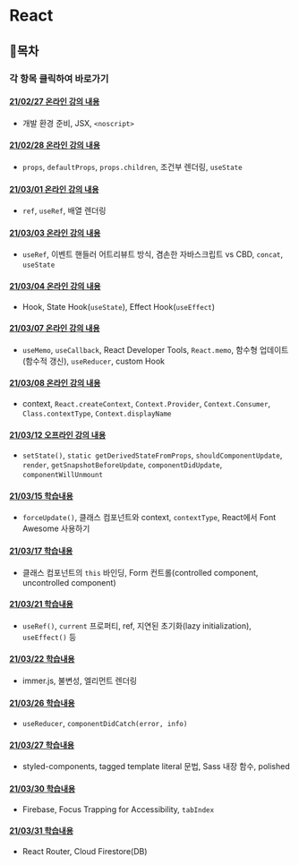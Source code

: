 
# React
## 📌목차
### 각 항목 클릭하여 바로가기

#### [21/02/27 온라인 강의 내용](https://github.com/ahnanne/TIL/tree/main/react/210227)

  - 개발 환경 준비, JSX, `<noscript>`

#### [21/02/28 온라인 강의 내용](https://github.com/ahnanne/TIL/tree/main/react/210228)

  - `props`, `defaultProps`, `props.children`, 조건부 렌더링, `useState`


#### [21/03/01 온라인 강의 내용](https://github.com/ahnanne/TIL/tree/main/react/210301)

  - `ref`, `useRef`, 배열 렌더링

#### [21/03/03 온라인 강의 내용](https://github.com/ahnanne/TIL/tree/main/react/210303)

  - `useRef`, 이벤트 핸들러 어트리뷰트 방식, 겸손한 자바스크립트 vs CBD, `concat`, `useState`

#### [21/03/04 온라인 강의 내용](https://github.com/ahnanne/TIL/tree/main/react/210304)

  - Hook, State Hook(`useState`), Effect Hook(`useEffect`)

#### [21/03/07 온라인 강의 내용](https://github.com/ahnanne/TIL/tree/main/react/210307)

  - `useMemo`, `useCallback`, React Developer Tools, `React.memo`, 함수형 업데이트(함수적 갱신), `useReducer`, custom Hook

#### [21/03/08 온라인 강의 내용](https://github.com/ahnanne/TIL/tree/main/react/210308)

  - context, `React.createContext`, `Context.Provider`, `Context.Consumer`, `Class.contextType`, `Context.displayName`

#### [21/03/12 오프라인 강의 내용](https://github.com/ahnanne/TIL/tree/main/react/210312)

  - `setState()`, `static getDerivedStateFromProps`, `shouldComponentUpdate`, `render`, `getSnapshotBeforeUpdate`, `componentDidUpdate`, `componentWillUnmount`

#### [21/03/15 학습내용](https://github.com/ahnanne/TIL/tree/main/react/210315)

  - `forceUpdate()`, 클래스 컴포넌트와 context, `contextType`, React에서 Font Awesome 사용하기

#### [21/03/17 학습내용](https://github.com/ahnanne/TIL/tree/main/react/210317)

  - 클래스 컴포넌트의 `this` 바인딩, Form 컨트롤(controlled component, uncontrolled component)

#### [21/03/21 학습내용](https://github.com/ahnanne/TIL/tree/main/react/210321)

  - `useRef()`, `current` 프로퍼티, ref, 지연된 초기화(lazy initialization), `useEffect()` 등

#### [21/03/22 학습내용](https://github.com/ahnanne/TIL/tree/main/react/210322)

  - immer.js, 불변성, 엘리먼트 렌더링

#### [21/03/26 학습내용](https://github.com/ahnanne/TIL/tree/main/react/210326)

  - `useReducer`, `componentDidCatch(error, info)`

#### [21/03/27 학습내용](https://github.com/ahnanne/TIL/tree/main/react/210327)

  - styled-components, tagged template literal 문법, Sass 내장 함수, polished

#### [21/03/30 학습내용](https://github.com/ahnanne/TIL/tree/main/react/210330)

  - Firebase, Focus Trapping for Accessibility, `tabIndex`

#### [21/03/31 학습내용](https://github.com/ahnanne/TIL/tree/main/react/210331)

  - React Router, Cloud Firestore(DB)



